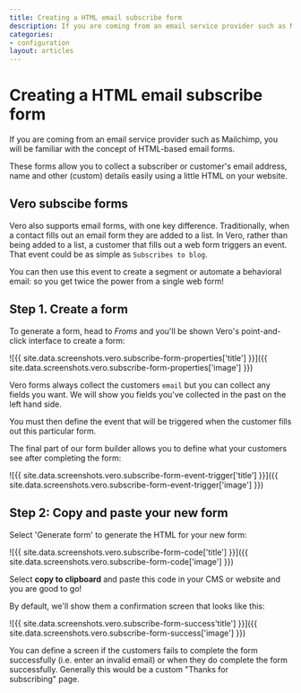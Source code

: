 ```yaml
---
title: Creating a HTML email subscribe form
description: If you are coming from an email service provider such as Mailchimp, you will be familiar with the concept of HTML-based email forms.
categories:
- configuration
layout: articles
---
```


# Creating a HTML email subscribe form

If you are coming from an email service provider such as Mailchimp, you will be familiar with the concept of HTML-based email forms.

These forms allow you to collect a subscriber or customer's email address, name and other (custom) details easily using a little HTML on your website.

## Vero subscibe forms

Vero also supports email forms, with one key difference. Traditionally, when a contact fills out an email form they are added to a list. In Vero, rather than being added to a list, a customer that fills out a web form triggers an event. That event could be as simple as `Subscribes to blog`.

You can then use this event to create a segment or automate a behavioral email: so you get twice the power from a single web form!

## Step 1. Create a form

To generate a form, head to *Froms* and you'll be shown Vero's point-and-click interface to create a form:

![{{ site.data.screenshots.vero.subscribe-form-properties['title'] }}]({{ site.data.screenshots.vero.subscribe-form-properties['image'] }})

Vero forms always collect the customers `email` but you can collect any fields you want. We will show you fields you've collected in the past on the left hand side.

You must then define the event that will be triggered when the customer fills out this particular form.

The final part of our form builder allows you to define what your customers see after completing the form:

![{{ site.data.screenshots.vero.subscribe-form-event-trigger['title'] }}]({{ site.data.screenshots.vero.subscribe-form-event-trigger['image'] }})

## Step 2: Copy and paste your new form

Select 'Generate form' to generate the HTML for your new form:

![{{ site.data.screenshots.vero.subscribe-form-code['title'] }}]({{ site.data.screenshots.vero.subscribe-form-code['image'] }})

Select **copy to clipboard** and paste this code in your CMS or website and you are good to go!

By default, we'll show them a confirmation screen that looks like this:

![{{ site.data.screenshots.vero.subscribe-form-success'title'] }}]({{ site.data.screenshots.vero.subscribe-form-success['image'] }})

You can define a screen if the customers fails to complete the form successfully (i.e. enter an invalid email) or when they do complete the form successfully. Generally this would be a custom "Thanks for subscribing" page.